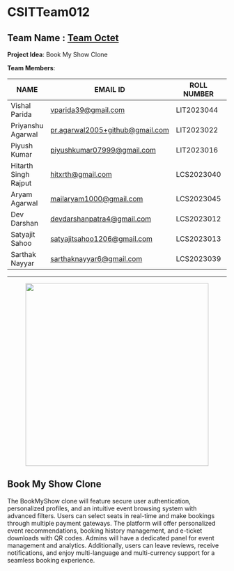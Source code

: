# CSITTeam012
## Team Name : [Team Octet](https://github.com/IIITLucknowSWEngg/Assignment/issues/7)

**Project Idea**: Book My Show Clone  

**Team Members**:

| NAME               | EMAIL ID                         | ROLL NUMBER | BRANCH              | GITHUB ID (if applicable) |
|--------------------|----------------------------------|-------------|---------------------|---------------------------|
| Vishal Parida      | vparida39@gmail.com              | LIT2023044  | Information Technology | [vishalparida](https://github.com/vishalparida)                       |
| Priyanshu Agarwal  | pr.agarwal2005+github@gmail.com  | LIT2023022  | Information Technology | [Priyanshu-2005](https://github.com/Priyanshu-2005)                       |
| Piyush Kumar       | piyushkumar07999@gmail.com       | LIT2023016  | Information Technology | [piyushkumar079](https://github.com/piyushkumar079)                    |
| Hitarth Singh Rajput| hitxrth@gmail.com                | LCS2023040  | Computer Science     | [hitarth-gg](https://github.com/hitarth-gg)                       |
| Aryam Agarwal      | mailaryam1000@gmail.com          | LCS2023045  | Computer Science     | [aryamagarwal](https://github.com/aryamagarwal)                       |
| Dev Darshan         | devdarshanpatra4@gmail.com       | LCS2023012  | Computer Science     | [devdrx](https://github.com/devdrx)                       |
| Satyajit Sahoo     | satyajitsahoo1206@gmail.com      | LCS2023013  | Computer Science     | [satyajit1206](https://github.com/satyajit1206)                       |
| Sarthak Nayyar     | sarthaknayyar6@gmail.com         | LCS2023039  | Computer Science     | [sarthaknayyar](https://github.com/sarthaknayyar)                       |

---

<p align="center" >
    <img src="https://github.com/user-attachments/assets/26515e22-2f2d-412a-9106-f178586bf345" width="420">
</p>

## Book My Show Clone 
The BookMyShow clone will feature secure user authentication, personalized profiles, and an intuitive event browsing system with advanced filters. Users can select seats in real-time and make bookings through multiple payment gateways. The platform will offer personalized event recommendations, booking history management, and e-ticket downloads with QR codes. Admins will have a dedicated panel for event management and analytics. Additionally, users can leave reviews, receive notifications, and enjoy multi-language and multi-currency support for a seamless booking experience.

